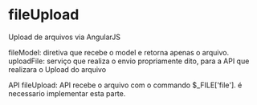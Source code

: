 # fileUpload

Upload de arquivos via AngularJS

fileModel: diretiva que recebe o model e retorna apenas o arquivo.
uploadFile: serviço que realiza o envio propriamente dito, para a API que realizara o Upload do arquivo

API fileUpload: API recebe o arquivo com o commando $_FILE['file']. é necessario implementar esta parte.

